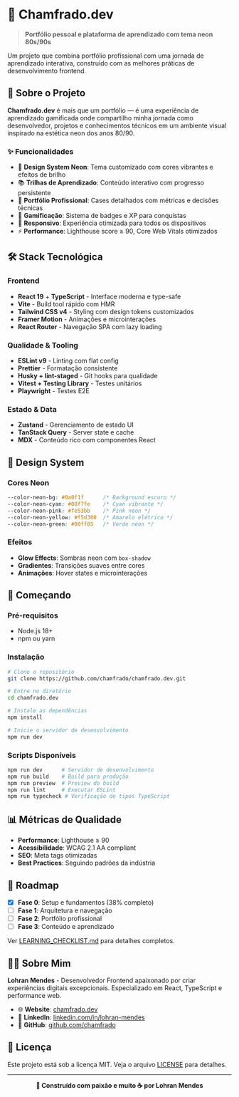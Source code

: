 # 🌟 Chamfrado.dev

> **Portfólio pessoal e plataforma de aprendizado com tema neon 80s/90s**

Um projeto que combina portfólio profissional com uma jornada de aprendizado interativa, construído com as melhores práticas de desenvolvimento frontend.

## 🚀 Sobre o Projeto

**Chamfrado.dev** é mais que um portfólio — é uma experiência de aprendizado gamificada onde compartilho minha jornada como desenvolvedor, projetos e conhecimentos técnicos em um ambiente visual inspirado na estética neon dos anos 80/90.

### ✨ Funcionalidades

- 🎨 **Design System Neon**: Tema customizado com cores vibrantes e efeitos de brilho
- 📚 **Trilhas de Aprendizado**: Conteúdo interativo com progresso persistente
- 💼 **Portfólio Profissional**: Cases detalhados com métricas e decisões técnicas
- 🎯 **Gamificação**: Sistema de badges e XP para conquistas
- 📱 **Responsivo**: Experiência otimizada para todos os dispositivos
- ⚡ **Performance**: Lighthouse score ≥ 90, Core Web Vitals otimizados

## 🛠️ Stack Tecnológica

### Frontend
- **React 19** + **TypeScript** - Interface moderna e type-safe
- **Vite** - Build tool rápido com HMR
- **Tailwind CSS v4** - Styling com design tokens customizados
- **Framer Motion** - Animações e microinterações
- **React Router** - Navegação SPA com lazy loading

### Qualidade & Tooling
- **ESLint v9** - Linting com flat config
- **Prettier** - Formatação consistente
- **Husky + lint-staged** - Git hooks para qualidade
- **Vitest + Testing Library** - Testes unitários
- **Playwright** - Testes E2E

### Estado & Data
- **Zustand** - Gerenciamento de estado UI
- **TanStack Query** - Server state e cache
- **MDX** - Conteúdo rico com componentes React

## 🎨 Design System

### Cores Neon
```css
--color-neon-bg: #0a0f1f      /* Background escuro */
--color-neon-cyan: #08f7fe    /* Cyan vibrante */
--color-neon-pink: #fe53bb    /* Pink neon */
--color-neon-yellow: #f5d300  /* Amarelo elétrico */
--color-neon-green: #00ff85   /* Verde neon */
```

### Efeitos
- **Glow Effects**: Sombras neon com `box-shadow`
- **Gradientes**: Transições suaves entre cores
- **Animações**: Hover states e microinterações

## 🚀 Começando

### Pré-requisitos
- Node.js 18+
- npm ou yarn

### Instalação
```bash
# Clone o repositório
git clone https://github.com/chamfrado/chamfrado.dev.git

# Entre no diretório
cd chamfrado.dev

# Instale as dependências
npm install

# Inicie o servidor de desenvolvimento
npm run dev
```

### Scripts Disponíveis
```bash
npm run dev      # Servidor de desenvolvimento
npm run build    # Build para produção
npm run preview  # Preview do build
npm run lint     # Executar ESLint
npm run typecheck # Verificação de tipos TypeScript
```

## 📊 Métricas de Qualidade

- **Performance**: Lighthouse ≥ 90
- **Acessibilidade**: WCAG 2.1 AA compliant
- **SEO**: Meta tags otimizadas
- **Best Practices**: Seguindo padrões da indústria

## 🎯 Roadmap

- [x] **Fase 0**: Setup e fundamentos (38% completo)
- [ ] **Fase 1**: Arquitetura e navegação
- [ ] **Fase 2**: Portfólio profissional
- [ ] **Fase 3**: Conteúdo e aprendizado

Ver [LEARNING_CHECKLIST.md](./LEARNING_CHECKLIST.md) para detalhes completos.

## 👨‍💻 Sobre Mim

**Lohran Mendes** - Desenvolvedor Frontend apaixonado por criar experiências digitais excepcionais. Especializado em React, TypeScript e performance web.

- 🌐 **Website**: [chamfrado.dev](https://chamfrado.dev)
- 💼 **LinkedIn**: [linkedin.com/in/lohran-mendes](https://linkedin.com/in/lohran-mendes)
- 🐙 **GitHub**: [github.com/chamfrado](https://github.com/chamfrado)

## 📄 Licença

Este projeto está sob a licença MIT. Veja o arquivo [LICENSE](./LICENSE) para detalhes.

---

<div align="center">
  <strong>🌟 Construído com paixão e muito ☕ por Lohran Mendes</strong>
</div>